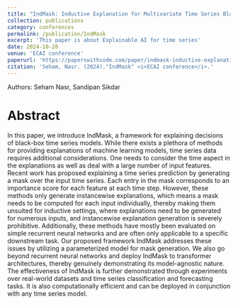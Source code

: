 ```yaml
---
title: "IndMask: Inductive Explanation for Multivariate Time Series Black-box Models"
collection: publications
category: conferences
permalink: /publication/IndMask
excerpt: 'This paper is about Explainable AI for time series'
date: 2024-10-20
venue: 'ECAI conference'
paperurl: 'https://paperswithcode.com/paper/indmask-inductive-explanation-for'
citation: 'Seham, Nasr. (2024)."IndMask" <i>ECAI conference</i>.'
---
```

Authors: Seham Nasr, Sandipan Sikdar

# Abstract
In this paper, we introduce IndMask, a framework for explaining decisions of black-box time series models. While there exists a plethora of methods for providing explanations of machine learning models, time series data requires additional considerations. One needs to consider the time aspect in the explanations as well as deal with a large number of input features. Recent work has proposed explaining a time series prediction by generating a mask over the input time series. Each entry in the mask corresponds to an importance score for each feature at each time step. However, these methods only generate instancewise explanations, which means a mask needs to be computed for each input individually, thereby making them unsuited for inductive settings, where explanations need to be generated for numerous inputs, and instancewise explanation generation is severely prohibitive. Additionally, these methods have mostly been evaluated on simple recurrent neural networks and are often only applicable to a specific downstream task. Our proposed framework IndMask addresses these issues by utilizing a parameterized model for mask generation. We also go beyond recurrent neural networks and deploy IndMask to transformer architectures, thereby genuinely demonstrating its model-agnostic nature. The effectiveness of IndMask is further demonstrated through experiments over real-world datasets and time series classification and forecasting tasks. It is also computationally efficient and can be deployed in conjunction with any time series model.
